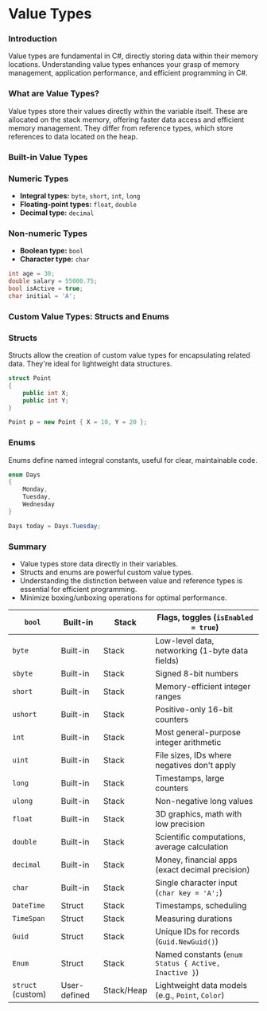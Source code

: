 # Value Types

### Introduction

Value types are fundamental in C#, directly storing data within their memory locations. Understanding value types enhances your grasp of memory management, application performance, and efficient programming in C#.

### What are Value Types?

Value types store their values directly within the variable itself. These are allocated on the stack memory, offering faster data access and efficient memory management. They differ from reference types, which store references to data located on the heap.

### Built-in Value Types

### Numeric Types

* **Integral types:** `byte`, `short`, `int`, `long`
* **Floating-point types:** `float`, `double`
* **Decimal type:** `decimal`

### Non-numeric Types

* **Boolean type:** `bool`
* **Character type:** `char`

```csharp
int age = 30;
double salary = 55000.75;
bool isActive = true;
char initial = 'A';
```

### Custom Value Types: Structs and Enums

### Structs

Structs allow the creation of custom value types for encapsulating related data. They're ideal for lightweight data structures.

```csharp
struct Point
{
    public int X;
    public int Y;
}

Point p = new Point { X = 10, Y = 20 };
```

### Enums

Enums define named integral constants, useful for clear, maintainable code.

```csharp
enum Days
{
    Monday,
    Tuesday,
    Wednesday
}

Days today = Days.Tuesday;
```

### Summary

* Value types store data directly in their variables.
* Structs and enums are powerful custom value types.
* Understanding the distinction between value and reference types is essential for efficient programming.
* Minimize boxing/unboxing operations for optimal performance.

| `bool`            | Built-in     | Stack      | Flags, toggles (`isEnabled = true`)                  |
| ----------------- | ------------ | ---------- | ---------------------------------------------------- |
| `byte`            | Built-in     | Stack      | Low-level data, networking (1-byte data fields)      |
| `sbyte`           | Built-in     | Stack      | Signed 8-bit numbers                                 |
| `short`           | Built-in     | Stack      | Memory-efficient integer ranges                      |
| `ushort`          | Built-in     | Stack      | Positive-only 16-bit counters                        |
| `int`             | Built-in     | Stack      | Most general-purpose integer arithmetic              |
| `uint`            | Built-in     | Stack      | File sizes, IDs where negatives don't apply          |
| `long`            | Built-in     | Stack      | Timestamps, large counters                           |
| `ulong`           | Built-in     | Stack      | Non-negative long values                             |
| `float`           | Built-in     | Stack      | 3D graphics, math with low precision                 |
| `double`          | Built-in     | Stack      | Scientific computations, average calculation         |
| `decimal`         | Built-in     | Stack      | Money, financial apps (exact decimal precision)      |
| `char`            | Built-in     | Stack      | Single character input (`char key = 'A';`)           |
| `DateTime`        | Struct       | Stack      | Timestamps, scheduling                               |
| `TimeSpan`        | Struct       | Stack      | Measuring durations                                  |
| `Guid`            | Struct       | Stack      | Unique IDs for records (`Guid.NewGuid()`)            |
| `Enum`            | Struct       | Stack      | Named constants (`enum Status { Active, Inactive }`) |
| `struct` (custom) | User-defined | Stack/Heap | Lightweight data models (e.g., `Point`, `Color`)     |

